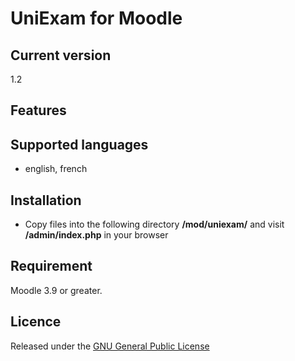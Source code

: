 # UniExam for Moodle #

## Current version ##

1.2

## Features ##


## Supported languages ##
- english, french

## Installation ##

- Copy files into the following directory **/mod/uniexam/** and visit **/admin/index.php** in your browser

## Requirement ##

Moodle 3.9 or greater.

## Licence ##

Released under the [GNU General Public License](https://opensource.org/licenses/GPL-3.0)
